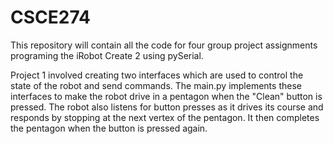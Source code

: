 # CSCE274

This repository will contain all the code for four group project assignments programing the iRobot Create 2 using pySerial.

Project 1 involved creating two interfaces which are used to control the state of the robot and send commands. The main.py implements these interfaces to make the robot drive in a pentagon when the "Clean" button is pressed. The robot also listens for button presses as it drives its course and responds by stopping at the next vertex of the pentagon. It then completes the pentagon when the button is pressed again.
